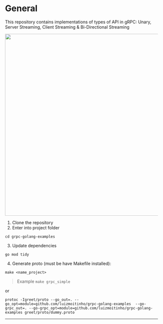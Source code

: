 # General
This repository contains implementations of types of API in gRPC: Unary, Server Streaming, Client Streaming & Bi-Directional Streaming

<div align="center">
 <img src="https://user-images.githubusercontent.com/27688422/164034486-34865f69-f652-49e7-868d-aa8ecba80c26.png" width="600">
</div>

1. Clone the repository
2. Enter into project folder
```shell
cd grpc-golang-examples
```
3. Update dependencies
```shell
go mod tidy
```
4. Generate proto (must be have Makefile installed):
```shell
make <name_project>
```
> Example ``make grpc_simple``

or

```shell
protoc -Igreet/proto --go_out=. --go_opt=module=github.com/luizmoitinho/grpc-golang-examples  --go-grpc_out=. --go-grpc_opt=module=github.com/luizmoitinho/grpc-golang-examples greet/proto/dummy.proto
```
---
